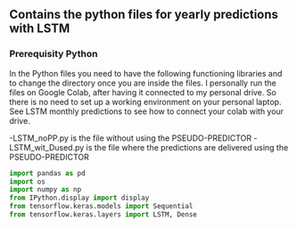 ## Contains the python files for yearly predictions with LSTM


### Prerequisity Python

In the Python files you need to have the following functioning libraries
and to change the directory once you are inside the files.
I personally run the files on Google Colab, after having it  connected to my personal drive. So there is no need to set up a working environment 
on your personal laptop. See LSTM monthly predictions to see how to connect your colab with your drive.


-LSTM_noPP.py is the file without using the PSEUDO-PREDICTOR
-LSTM_wit_Dused.py is the file where the predictions are delivered using the PSEUDO-PREDICTOR

```python
import pandas as pd
import os
import numpy as np
from IPython.display import display
from tensorflow.keras.models import Sequential
from tensorflow.keras.layers import LSTM, Dense
```
